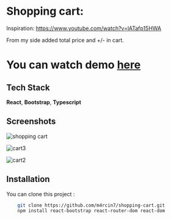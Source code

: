 
# Shopping cart:

Inspiration:
https://www.youtube.com/watch?v=lATafp15HWA

From my side added total price and +/- in cart.

# You can watch demo [here](https://shopping-cart-eta-liart.vercel.app/)





## Tech Stack

**React**, **Bootstrap**, **Typescript** 


## Screenshots


![shopping cart](https://github.com/user-attachments/assets/5ebe007d-94d6-4dbe-820c-8c26bb6009b4)

![cart3](https://github.com/user-attachments/assets/d216faf7-ca0a-4021-8938-04e264eefdf5)

![cart2](https://github.com/user-attachments/assets/3c1e3288-880b-460a-b312-8ecfef674274)



## Installation

You can clone this project :

```bash
    git clone https://github.com/m4rcin7/shopping-cart.git
    npm install react-bootstrap react-router-dom react-dom
```
    
